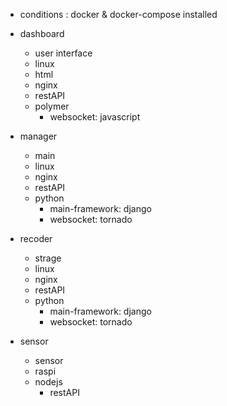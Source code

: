 + conditions : docker & docker-compose installed

+ dashboard
  - user interface
  - linux
  - html
  - nginx
  - restAPI
  - polymer
    - websocket: javascript

+ manager
  - main
  - linux
  - nginx
  - restAPI
  - python
    - main-framework: django
    - websocket: tornado

+ recoder
  - strage
  - linux
  - nginx
  - restAPI
  - python
    - main-framework: django
    - websocket: tornado

+ sensor
  - sensor
  - raspi
  - nodejs
    - restAPI


